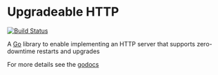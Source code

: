 # Upgradeable HTTP

[![Build Status](https://travis-ci.org/alext/upgradeable_http.png?branch=master)](https://travis-ci.org/alext/upgradeable_http)

A [Go](http://golang.org/) library to enable implementing an HTTP server that supports zero-downtime
restarts and upgrades

For more details see the [godocs](http://godoc.org/github.com/alext/upgradeable_http)
